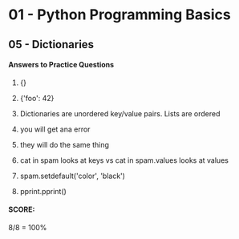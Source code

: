 # 01 - Python Programming Basics
## 05 - Dictionaries

#### Answers to Practice Questions

1. {}

2. {'foo': 42}

3. Dictionaries are unordered key/value pairs.  Lists are ordered 

4.  you will get ana error

5. they will do the same thing

6. cat in spam looks at keys vs cat in spam.values looks at values

7. spam.setdefault('color', 'black')

8. pprint.pprint()

#### SCORE:  
8/8 = 100%